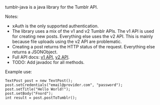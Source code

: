 tumblr-java is a java library for the Tumblr API.

Notes:

 * xAuth is the only supported authentication.
 * The library uses a mix of the v1 and v2 Tumblr APIs. The v1 API is used for creating new posts. Everything else uses the v2 API. This is mainly because file uploads using the v2 API are problematic.
 * Creating a post returns the HTTP status of the request. Everything else returns a JSONObject.
 * Full API docs: [v1 API](http://www.tumblr.com/docs/en/api/v1), [v2 API](http://www.tumblr.com/docs/en/api/v2).
 * TODO: Add javadoc for all methods.

Example use:

    TextPost post = new TextPost();
    post.setCredentials("email@provider.com", "password");
    post.setTitle("Hello World!");
    post.setBody("Fnord");
    int result = post.postToTumblr();

